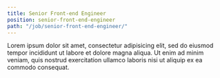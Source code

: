 ```yaml
---
title: Senior Front-end Engineer
position: senior-front-end-engineer
path: "/job/senior-front-end-engineer/"
---
```


Lorem ipsum dolor sit amet, consectetur adipisicing elit, sed do eiusmod tempor incididunt ut labore et dolore magna aliqua. Ut enim ad minim veniam, quis nostrud exercitation ullamco laboris nisi ut aliquip ex ea commodo consequat.